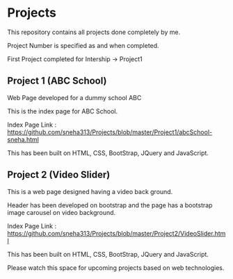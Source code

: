 # Projects

This repository contains all projects done completely by me.

Project Number is specified as and when completed.

First Project completed for Intership -> Project1

## Project 1 (ABC School)

Web Page developed for a dummy school ABC

This is the index page for ABC School.

Index Page Link : https://github.com/sneha313/Projects/blob/master/Project1/abcSchool-sneha.html

This has been built on HTML, CSS, BootStrap, JQuery and JavaScript.

## Project 2 (Video Slider)

This is a web page designed having a video back ground.

Header has been developed on bootstrap and the page has a bootstrap image carousel on video background.

Index Page Link : https://github.com/sneha313/Projects/blob/master/Project2/VideoSlider.html

This has been built on HTML, CSS, BootStrap, JQuery and JavaScript.

Please watch this space for upcoming projects based on web technologies.

